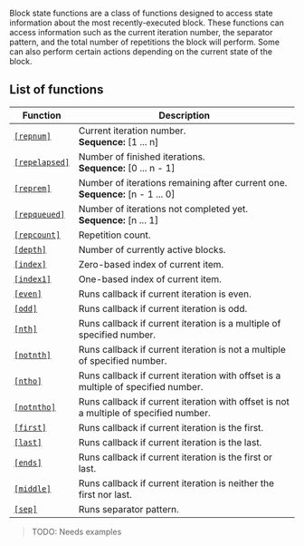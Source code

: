 Block state functions are a class of functions designed to access state information about the most recently-executed block.
These functions can access information such as the current iteration number, the separator pattern, and the total number of
repetitions the block will perform. Some can also perform certain actions depending on the current state of the block.

## List of functions

|Function|Description|
|--------|-----------|
|[`[repnum]`](/language/functions#repnum)|Current iteration number.<br/>**Sequence:** [1 ... n]|
|[`[repelapsed]`](/language/functions#repelapsed)|Number of finished iterations.<br/>**Sequence:** [0 ... n - 1]|
|[`[reprem]`](/language/functions#reprem)|Number of iterations remaining after current one.<br/>**Sequence:** [n - 1 ... 0]|
|[`[repqueued]`](/language/functions#repqueued)|Number of iterations not completed yet.<br/>**Sequence:** [n ... 1]|
|[`[repcount]`](/language/functions#repcount)|Repetition count.|
|[`[depth]`](/language/functions#depth)|Number of currently active blocks.|
|[`[index]`](/language/functions#index)|Zero-based index of current item.|
|[`[index1]`](/language/functions#index1)|One-based index of current item.|
|[`[even]`](/language/functions#even)|Runs callback if current iteration is even.|
|[`[odd]`](/language/functions#odd)|Runs callback if current iteration is odd.|
|[`[nth]`](/language/functions#nth)|Runs callback if current iteration is a multiple of specified number.|
|[`[notnth]`](/language/functions#notnth)|Runs callback if current iteration is not a multiple of specified number.|
|[`[ntho]`](/language/functions#ntho)|Runs callback if current iteration with offset is a multiple of specified number.|
|[`[notntho]`](/language/functions#notntho)|Runs callback if current iteration with offset is not a multiple of specified number.|
|[`[first]`](/language/functions#first)|Runs callback if current iteration is the first.|
|[`[last]`](/language/functions#last)|Runs callback if current iteration is the last.|
|[`[ends]`](/language/functions#ends)|Runs callback if current iteration is the first or last.|
|[`[middle]`](/language/functions#ends)|Runs callback if current iteration is neither the first nor last.|
|[`[sep]`](/language/functions#sep)|Runs separator pattern.|

> TODO: Needs examples